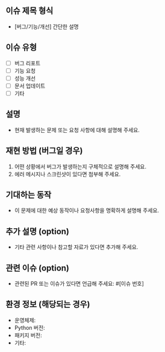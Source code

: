 ## 이슈 제목 형식

- [버그/기능/개선] 간단한 설명

## 이슈 유형

- [ ] 버그 리포트
- [ ] 기능 요청
- [ ] 성능 개선
- [ ] 문서 업데이트
- [ ] 기타

## 설명

- 현재 발생하는 문제 또는 요청 사항에 대해 설명해 주세요.

## 재현 방법 (버그일 경우)

1. 어떤 상황에서 버그가 발생하는지 구체적으로 설명해 주세요.
2. 에러 메시지나 스크린샷이 있다면 첨부해 주세요.

## 기대하는 동작

- 이 문제에 대한 예상 동작이나 요청사항을 명확하게 설명해 주세요.

## 추가 설명 (option)

- 기타 관련 사항이나 참고할 자료가 있다면 추가해 주세요.

## 관련 이슈 (option)

- 관련된 PR 또는 이슈가 있다면 언급해 주세요: #[이슈 번호]

## 환경 정보 (해당되는 경우)

- 운영체제:
- Python 버전:
- 패키지 버전:
- 기타:
